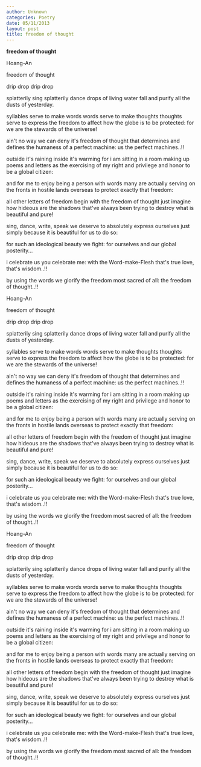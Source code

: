 ```yaml
---
author: Unknown
categories: Poetry
date: 05/11/2013
layout: post
title: freedom of thought
---
```


**freedom of thought**

Hoang-An

freedom of thought


drip
drop
drip
drop

splatterily sing
splatterily dance
drops of living water
fall and purify
all the dusts of yesterday.

syllables serve to
make words
words serve to
make thoughts
thoughts serve
to express
the freedom to affect
how the globe is to be
protected:
for we are
the stewards of the universe!

ain't no way we can deny
it's freedom of thought
that determines and defines
the humaness of a
perfect machine:
us the perfect machines..!!

outside it's raining
inside it's warming
for i am sitting in a room
making up poems and letters
as the exercising of my right
and privilege and honor
to be a global citizen:

and for me to enjoy
being a person with words
many are actually
serving o­n the fronts
in hostile lands overseas
to protect exactly that freedom:

all other letters of freedom
begin with the freedom of thought
just imagine how hideous
are the shadows that've always
been trying to destroy
what is beautiful and pure!

sing, dance, write, speak
we deserve to absolutely
express ourselves
just simply because
it is beautiful for us to do so:

for such an ideological beauty
we fight: for ourselves and
our global posterity...

i celebrate us
you celebrate me:
with the Word-make-Flesh
that's true love,
that's wisdom..!!

by using the words
we glorify the freedom
most sacred of all:
the freedom of thought..!!

Hoang-An

freedom of thought


drip
drop
drip
drop

splatterily sing
splatterily dance
drops of living water
fall and purify
all the dusts of yesterday.

syllables serve to
make words
words serve to
make thoughts
thoughts serve
to express
the freedom to affect
how the globe is to be
protected:
for we are
the stewards of the universe!

ain't no way we can deny
it's freedom of thought
that determines and defines
the humaness of a
perfect machine:
us the perfect machines..!!

outside it's raining
inside it's warming
for i am sitting in a room
making up poems and letters
as the exercising of my right
and privilege and honor
to be a global citizen:

and for me to enjoy
being a person with words
many are actually
serving o­n the fronts
in hostile lands overseas
to protect exactly that freedom:

all other letters of freedom
begin with the freedom of thought
just imagine how hideous
are the shadows that've always
been trying to destroy
what is beautiful and pure!

sing, dance, write, speak
we deserve to absolutely
express ourselves
just simply because
it is beautiful for us to do so:

for such an ideological beauty
we fight: for ourselves and
our global posterity...

i celebrate us
you celebrate me:
with the Word-make-Flesh
that's true love,
that's wisdom..!!

by using the words
we glorify the freedom
most sacred of all:
the freedom of thought..!!

Hoang-An

freedom of thought


drip
drop
drip
drop

splatterily sing
splatterily dance
drops of living water
fall and purify
all the dusts of yesterday.

syllables serve to
make words
words serve to
make thoughts
thoughts serve
to express
the freedom to affect
how the globe is to be
protected:
for we are
the stewards of the universe!

ain't no way we can deny
it's freedom of thought
that determines and defines
the humaness of a
perfect machine:
us the perfect machines..!!

outside it's raining
inside it's warming
for i am sitting in a room
making up poems and letters
as the exercising of my right
and privilege and honor
to be a global citizen:

and for me to enjoy
being a person with words
many are actually
serving o­n the fronts
in hostile lands overseas
to protect exactly that freedom:

all other letters of freedom
begin with the freedom of thought
just imagine how hideous
are the shadows that've always
been trying to destroy
what is beautiful and pure!

sing, dance, write, speak
we deserve to absolutely
express ourselves
just simply because
it is beautiful for us to do so:

for such an ideological beauty
we fight: for ourselves and
our global posterity...

i celebrate us
you celebrate me:
with the Word-make-Flesh
that's true love,
that's wisdom..!!

by using the words
we glorify the freedom
most sacred of all:
the freedom of thought..!!
